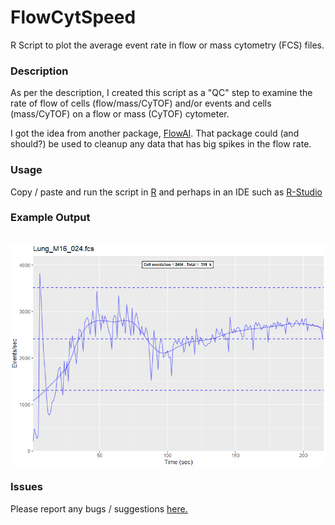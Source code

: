 # FlowCytSpeed
R Script to plot the average event rate in flow or mass cytometry (FCS) files.

### Description

As per the description, I created this script as a "QC" step to examine the rate of flow of cells (flow/mass/CyTOF) and/or events and cells (mass/CyTOF) on a flow or mass (CyTOF) cytometer.

I got the idea from another package, [FlowAI](https://bioconductor.org/packages/release/bioc/html/flowAI.html). That package could (and should?) be used to cleanup any data that has big spikes in the flow rate.

### Usage
Copy / paste and run the script in [R](https://cran.r-project.org/) and perhaps in an IDE such as [R-Studio](https://rstudio.com/)

### Example Output

<br>
<img src="https://raw.githubusercontent.com/JimboMahoney/FlowCytSpeed/master/Clipboard01.png"
  align="center" />

### Issues
Please report any bugs / suggestions [here.](https://github.com/JimboMahoney/FlowCytSpeed/issues)
